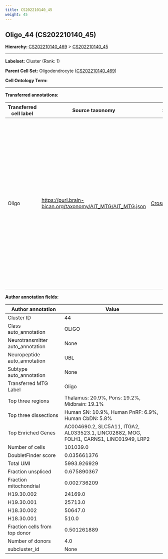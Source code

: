```yaml
---
title: CS202210140_45
weight: 45
---
```

## Oligo_44 (CS202210140_45)
<b>Hierarchy: </b>
[CS202210140_469](https://purl.brain-bican.org/taxonomy/CS202210140#CS202210140_469) >
[CS202210140_45](https://purl.brain-bican.org/taxonomy/CS202210140#CS202210140_45)

---


**Labelset:** Cluster (Rank: 1)

**Parent Cell Set:** Oligodendrocyte ([CS202210140_469](https://purl.brain-bican.org/taxonomy/CS202210140#CS202210140_469))



**Cell Ontology Term:** 

[MARKER GENES.]: #


---

[TRANSFERRED ANNOTATIONS.]: #


**Transferred annotations:**

| Transferred cell label | Source taxonomy | Source node accession | Algorithm name | Comment |
|------------------------|-----------------|-----------------------|----------------|---------|
|Oligo|https://purl.brain-bican.org/taxonomy/AIT_MTG/AIT_MTG.json|[CrossArea_subclass:491edde6ce](https://purl.brain-bican.org/taxonomy/AIT_MTG#CrossArea_subclass_491edde6ce)||We performed PCA (50 components) on our full dataset, trained a random forest classifier (scikit-learn, class_ weight=‘balanced’, max_depth=50) on the MTG labels, and then predicted labels for all cells. We labeled each cluster with the mode of its constituent cells if two conditions were met: more than 0.8 of predicted labels matched the mode, and the mean probability of these pre- dictions was greater than 0.8.|

[AUTHOR ANNOTATION FIELDS.]: #


**Author annotation fields:**

| Author annotation | Value |
|-------------------|-------|
|Cluster ID|44|
|Class auto_annotation|OLIGO|
|Neurotransmitter auto_annotation|None|
|Neuropeptide auto_annotation|UBL|
|Subtype auto_annotation|None|
|Transferred MTG Label|Oligo|
|Top three regions|Thalamus: 20.9%, Pons: 19.2%, Midbrain: 19.1%|
|Top three dissections|Human SN: 10.9%, Human PnRF: 6.9%, Human CbDN: 5.8%|
|Top Enriched Genes|AC004690.2, SLC5A11, ITGA2, AL033523.1, LINC02882, MOG, FOLH1, CARNS1, LINC01949, LRP2|
|Number of cells|101039.0|
|DoubletFinder score|0.035661376|
|Total UMI|5993.926929|
|Fraction unspliced|0.675890367|
|Fraction mitochondrial|0.002736209|
|H19.30.002|24169.0|
|H19.30.001|25713.0|
|H18.30.002|50647.0|
|H18.30.001|510.0|
|Fraction cells from top donor|0.501261889|
|Number of donors|4.0|
|subcluster_id|None|
